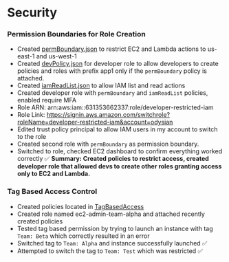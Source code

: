 # Security
### Permission Boundaries for Role Creation

- Created [permBoundary.json](./PermBoundary/permBoundary.json) to restrict EC2 and Lambda actions to us-east-1 and us-west-1
- Created [devPolicy.json](./PermBoundary/devPolicy.json) for developer role to allow developers to create policies and roles with prefix app1 only if the `permBoundary` policy is attached.
- Created [iamReadList.json](./PermBoundary/iamReadList.json) to allow IAM list and read actions
- Created developer role with `permBoundary` and `iamReadList` policies, enabled require MFA
- Role ARN: arn:aws:iam::631353662337:role/developer-restricted-iam
- Role Link: https://signin.aws.amazon.com/switchrole?roleName=developer-restricted-iam&account=odysian
- Edited trust policy principal to allow IAM users in my account to switch to the role
- Created second role with `permBoundary` as permission boundary.
- Switched to role, checked EC2 dashboard to confirm everything worked correctly ✅
 **Summary: Created policies to restrict access, created developer role that allowed devs to create other roles granting access only to EC2 and Lambda.**

 ### Tag Based Access Control
 - Created policies located in [TagBasedAccess](./TagBasedAccess) 
 - Created role named ec2-admin-team-alpha and attached recently created policies 
 - Tested tag based permission by trying to launch an instance with tag `Team: Beta` which correctly resulted in an error
 - Switched tag to `Team: Alpha` and instance successfully launched ✅
 - Attempted to switch the tag to `Team: Test` which was restricted ✅